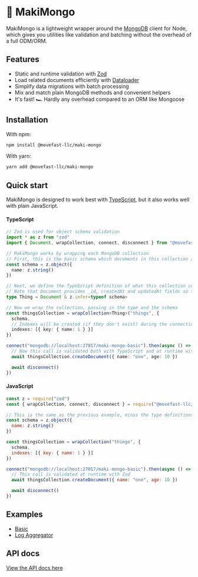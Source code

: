 # 🍣 MakiMongo

MakiMongo is a lightweight wrapper around the [MongoDB](https://www.mongodb.org/) client for Node,
which gives you utilities like validation and batching without the overhead of a full ODM/ORM.

## Features

- Static and runtime validation with [Zod](https://github.com/vriad/zod)
- Load related documents efficiently with [Dataloader](https://github.com/graphql/dataloader)
- Simplify data migrations with batch processing
- Mix and match plain MongoDB methods and convenient helpers
- It's fast! 🏎 Hardly any overhead compared to an ORM like Mongoose

## Installation

With npm:

```sh
npm install @movefast-llc/maki-mongo
```

With yarn:

```sh
yarn add @movefast-llc/maki-mongo
```

## Quick start

MakiMongo is designed to work best with [TypeScript](https://www.typescriptlang.org/), but it also
works well with plain JavaScript.

<!-- tabs:start -->

#### **TypeScript**

```typescript
// Zod is used for object schema validation
import * as z from "zod"
import { Document, wrapCollection, connect, disconnect } from "@movefast-llc/maki-mongo"

// MakiMongo works by wrapping each MongoDB collection
// First, this is the basic schema which documents in this collection are expected to follow
const schema = z.object({
  name: z.string()
})

// Next, we define the TypeScript definition of what this collection contains
// Note that Document provides _id, createdAt and updatedAt fields so the schema doesn't need to include these
type Thing = Document & z.infer<typeof schema>

// Now we wrap the collection, passing in the type and the schema
const thingsCollection = wrapCollection<Thing>("things", {
  schema,
  // Indexes will be created (if they don't exist) during the connection process
  indexes: [{ key: { name: 1 } }]
})

connect("mongodb://localhost:27017/maki-mongo-basic").then(async () => {
  // Now this call is validated both with TypeScript and at runtime with Zod
  await thingsCollection.createDocument({ name: "one", age: 10 })

  await disconnect()
})
```

#### **JavaScript**

```js
const z = require("zod")
const { wrapCollection, connect, disconnect } = require("@movefast-llc/maki-mongo")

// This is the same as the previous example, minus the type definitions
const schema = z.object({
  name: z.string()
})

const thingsCollection = wrapCollection("things", {
  schema,
  indexes: [{ key: { name: 1 } }]
})

connect("mongodb://localhost:27017/maki-mongo-basic").then(async () => {
  // This call is validated at runtime with Zod
  await thingsCollection.createDocument({ name: "one", age: 10 })

  await disconnect()
})
```

<!-- tabs:end -->

## Examples

- [Basic](https://github.com/movefast-llc/maki-mongo/tree/master/examples/basic)
- [Log Aggregator](https://github.com/movefast-llc/maki-mongo/tree/master/examples/log-aggregator)

## API docs

[View the API docs here](/api)
